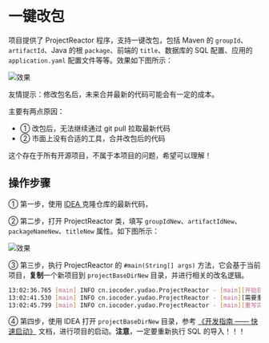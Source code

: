 # 一键改包

项目提供了 ProjectReactor 程序，支持一键改包，包括 Maven 的 `groupId`、`artifactId`、Java 的根 `package`、前端的 `title`、数据库的 SQL 配置、应用的 `application.yaml` 配置文件等等。效果如下图所示：

![效果](https://doc.iocoder.cn/img/%E4%B8%80%E9%94%AE%E6%94%B9%E5%8C%85/01.png)

友情提示：修改包名后，未来合并最新的代码可能会有一定的成本。

主要有两点原因：

- ① 改包后，无法继续通过 git pull 拉取最新代码
- ② 市面上没有合适的工具，合并改包后的代码

这个存在于所有开源项目，不属于本项目的问题，希望可以理解！



## 操作步骤

① 第一步，使用 [IDEA ](http://www.iocoder.cn/categories/IDEA/?self)克隆仓库的最新代码，

② 第二步，打开 ProjectReactor 类，填写 `groupIdNew`、`artifactIdNew`、`packageNameNew`、`titleNew` 属性。如下图所示：

![效果](https://doc.iocoder.cn/img/%E4%B8%80%E9%94%AE%E6%94%B9%E5%8C%85/02.png)

③ 第三步，执行 ProjectReactor 的 `#main(String[] args)` 方法，它会基于当前项目，**复制**一个新项目到 `projectBaseDirNew` 目录，并进行相关的改名逻辑。

```bash
13:02:36.765 [main] INFO cn.iocoder.yudao.ProjectReactor - [main][开始获得需要重写的文件]
13:02:41.530 [main] INFO cn.iocoder.yudao.ProjectReactor - [main][需要重写的文件数量：2825，预计需要 5-10 秒]
13:02:45.799 [main] INFO cn.iocoder.yudao.ProjectReactor - [main][重写完成]
```

④ 第四步，使用 IDEA 打开 `projectBaseDirNew` 目录，参考 [《开发指南 —— 快速启动》](https://doc.iocoder.cn/quick-start) 文档，进行项目的启动。**注意**，一定要重新执行 SQL 的导入！！！

